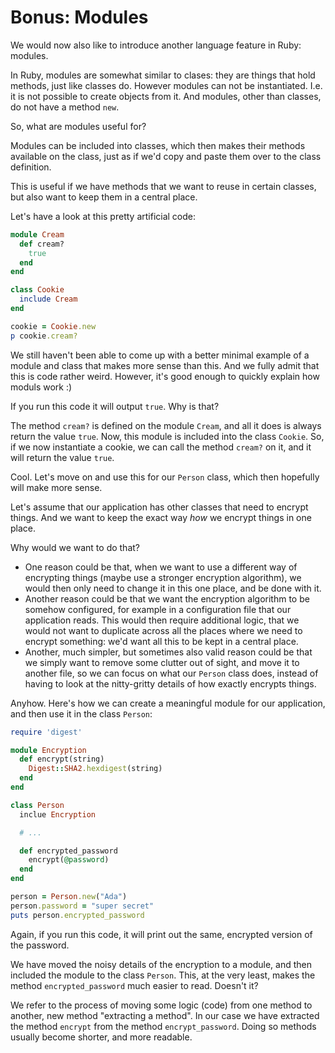 # Bonus: Modules

We would now also like to introduce another language feature in Ruby: modules.


In Ruby, modules are somewhat similar to clases: they are things that hold
methods, just like classes do. However modules can not be instantiated. I.e. it
is not possible to create objects from it. And modules, other than classes, do
not have a method `new`.

So, what are modules useful for?

Modules can be included into classes, which then makes their methods available
on the class, just as if we'd copy and paste them over to the class definition.

This is useful if we have methods that we want to reuse in certain classes, but
also want to keep them in a central place.

Let's have a look at this pretty artificial code:

```ruby
module Cream
  def cream?
    true
  end
end

class Cookie
  include Cream
end

cookie = Cookie.new
p cookie.cream?
```

We still haven't been able to come up with a better minimal example of a module
and class that makes more sense than this. And we fully admit that this is code
rather weird. However, it's good enough to quickly explain how moduls work :)

If you run this code it will output `true`. Why is that?

The method `cream?` is defined on the module `Cream`, and all it does is always
return the value `true`. Now, this module is included into the class `Cookie`.
So, if we now instantiate a cookie, we can call the method `cream?` on it,
and it will return the value `true`.

Cool. Let's move on and use this for our `Person` class, which then hopefully
will make more sense.

Let's assume that our application has other classes that need to encrypt things.
And we want to keep the exact way *how* we encrypt things in one place.

Why would we want to do that?

* One reason could be that, when we want to use a different way of encrypting
  things (maybe use a stronger encryption algorithm), we would then only need
  to change it in this one place, and be done with it.
* Another reason could be that we want the encryption algorithm to be somehow
  configured, for example in a configuration file that our application reads.
  This would then require additional logic, that we would not want to duplicate
  across all the places where we need to encrypt something: we'd want all this
  to be kept in a central place.
* Another, much simpler, but sometimes also valid reason could be that we
  simply want to remove some clutter out of sight, and move it to another file,
  so we can focus on what our `Person` class does, instead of having to look at
  the nitty-gritty details of how exactly encrypts things.

Anyhow. Here's how we can create a meaningful module for our application,
and then use it in the class `Person`:

```ruby
require 'digest'

module Encryption
  def encrypt(string)
    Digest::SHA2.hexdigest(string)
  end
end

class Person
  inclue Encryption

  # ...

  def encrypted_password
    encrypt(@password)
  end
end

person = Person.new("Ada")
person.password = "super secret"
puts person.encrypted_password
```

Again, if you run this code, it will print out the same, encrypted version of
the password.

We have moved the noisy details of the encryption to a module, and then
included the module to the class `Person`. This, at the very least, makes the
method `encrypted_password` much easier to read. Doesn't it?

We refer to the process of moving some logic (code) from one method to another,
new method "extracting a method". In our case we have extracted the method
`encrypt` from the method `encrypt_password`. Doing so methods usually become
shorter, and more readable.
